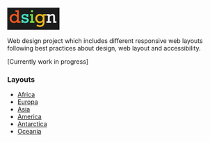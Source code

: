 ![](assets/images/dsign_github.png?v=4&s=100)

Web design project which includes different responsive web layouts following best practices about design, web layout and accessibility.

[Currently work in progress]

### Layouts

- [Africa]()
- [Europa]()
- [Asia]()
- [America]()
- [Antarctica]()
- [Oceania]()